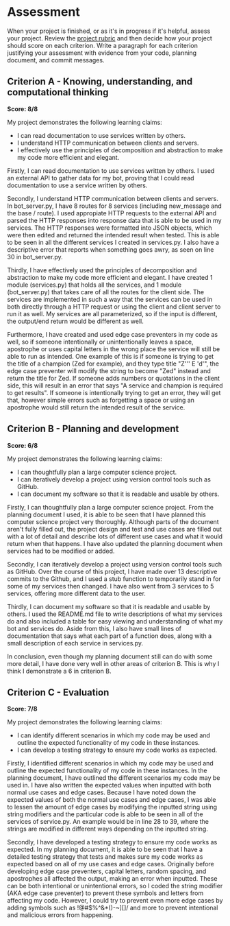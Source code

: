 # Assessment

When your project is finished, or as it's in progress if it's helpful, assess your project. Review the [project rubric](http://cs.fablearn.org/courses/cs10/unit00/project/) and then decide how your project should score on each criterion. Write a paragraph for each criterion justifying your assessment with evidence from your code, planning document, and commit messages.

## Criterion A - Knowing, understanding, and computational thinking

**Score: 8/8**

My project demonstrates the following learning claims:
- I can read documentation to use services written by others.
- I understand HTTP communication between clients and servers.
- I effectively use the principles of decomposition and abstraction to make my code more efficient and elegant.

Firstly, I can read documentation to use services written by others. I used an external API to gather data for my bot, proving that I could read documentation to use a service written by others.

Secondly, I understand HTTP communication between clients and servers. In bot_server.py, I have 8 routes for 8 services  (including new_message and the base / route).
I used appropiate HTTP requests to the external API and parsed the HTTP responses into response data that is able to be used in my services. The HTTP responses were formatted into JSON objects, which were then edited and returned the intended result when tested. This is able to be seen in all the different services I created in services.py.
I also have a descriptive error that reports when something goes awry, as seen on line 30 in bot_server.py.

Thirdly, I have effectively used the principles of decomposition and abstraction to make my code more efficient and elegant. I have created 1 module (services.py) that holds all the services, and 1 module (bot_server.py) that takes care of all the routes for the client side. The services are implemented in such a way that the services can be used in both directly through a HTTP request or using the client and client server to run it as well. My services are all parameterized, so if the input is different, the output/end return would be different as well.

Furthermore, I have created and used edge case preventers in my code as well, so if someone intentionally or unintentionally leaves a space, apostrophe or uses capital letters in the wrong place the service will still be able to run as intended. One example of this is if someone is trying to get the title of a champion (Zed for example), and they type title "Z'''   E 'd'", the edge case preventer will modify the string to become "Zed" instead and return the title for Zed. If someone adds numbers or quotations in the client side, this will result in an error that says "A service and champion is required to get results". If someone is intentionally trying to get an error, they will get that, however simple errors such as forgetting a space or using an apostrophe would still return the intended result of the service.
## Criterion B - Planning and development
**Score: 6/8**

My project demonstrates the following learning claims:
- I can thoughtfully plan a large computer science project.
- I can iteratively develop a project using version control tools such as GitHub.
- I can document my software so that it is readable and usable by others.

Firstly, I can thoughtfully plan a large computer science project. From the planning document I used, it is able to be seen that I have planned this computer science project very thoroughly. Although parts of the document aren't fully filled out, the project design and test and use cases are filled out with a lot of detail and describe lots of different use cases and what it would return when that happens. I have also updated the planning document when services had to be modified or added.

Secondly, I can iteratively develop a project using version control tools such as GitHub. Over the course of this project, I have made over 13 descriptive commits to the Github, and I used a stub function to temporarily stand in for some of my services then changed. I have also went from 3 services to 5 services, offering more different data to the user.

Thirdly, I can document my software so that it is readable and usable by others. I used the README.md file to write descriptions of what my services do and also included a table for easy viewing and understanding of what my bot and services do. Aside from this, I also have small lines of documentation that says what each part of a function does, along with a small description of each service in services.py.

In conclusion, even though my planning document still can do with some more detail, I have done very well in other areas of criterion B. This is why I think I demonstrate a 6 in criterion B.

## Criterion C - Evaluation
**Score: 7/8**

My project demonstrates the following learning claims:
- I can identify different scenarios in which my code may be used and outline the expected functionality of my code in these instances.
- I can develop a testing strategy to ensure my code works as expected.

Firstly, I identified different scenarios in which my code may be used and outline the expected functionality of my code in these instances. In the planning document, I have outlined the different scenarios my code may be used in. I have also written the expected values when inputted with both normal use cases and edge cases. Because I have noted down the expected values of both the normal use cases and edge cases, I was able to lessen the amount of edge cases by modifying the inputted string using string modifiers and the particular code is able to be seen in all of the services of service.py. An example would be in line 28 to 39, where the strings are modified in different ways depending on the inputted string.

Secondly, I have developed a testing strategy to ensure my code works as expected. In my planning document, it is able to be seen that I have a detailed testing strategy that tests and makes sure my code works as expected based on all of my use cases and edge cases. Originally before developing edge case preventers, capital letters, random spacing, and  apostrophes all affected the output, making an error when inputted. These can be both intentional or unintentional errors, so I coded the string modifier (AKA edge case preventer) to prevent these symbols and letters from affecting my code. However, I could try to prevent even more edge cases by adding symbols such as !@#$%^&*()-~][]/ and more to prevent intentional and malicious errors from happening.
